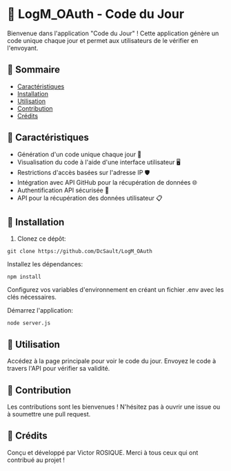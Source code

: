 
# 🚀 LogM_OAuth - Code du Jour

Bienvenue dans l'application "Code du Jour" ! Cette application génère un code unique chaque jour et permet aux utilisateurs de le vérifier en l'envoyant.

## 📖 Sommaire

- [Caractéristiques](#-caractéristiques)
- [Installation](#-installation)
- [Utilisation](#-utilisation)
- [Contribution](#-contribution)
- [Crédits](#-crédits)

## 🌟 Caractéristiques

- Génération d'un code unique chaque jour 📅
- Visualisation du code à l'aide d'une interface utilisateur 🖥
- Restrictions d'accès basées sur l'adresse IP 🛡
- Intégration avec API GitHub pour la récupération de données 🌐
- Authentification API sécurisée 🔐
- API pour la récupération des données utilisateur 📋

## 🔧 Installation

1. Clonez ce dépôt:
```
git clone https://github.com/DcSault/LogM_OAuth
```

Installez les dépendances:

```
npm install
```
Configurez vos variables d'environnement en créant un fichier .env avec les clés nécessaires.

Démarrez l'application:

```
node server.js
```

## 🚀 Utilisation
Accédez à la page principale pour voir le code du jour.
Envoyez le code à travers l'API pour vérifier sa validité.
## 🤝 Contribution
Les contributions sont les bienvenues ! N'hésitez pas à ouvrir une issue ou à soumettre une pull request.

## 📜 Crédits
Conçu et développé par Victor ROSIQUE.
Merci à tous ceux qui ont contribué au projet !
